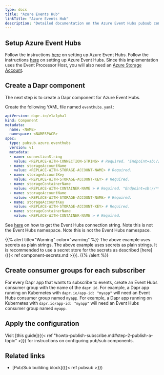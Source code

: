 ```yaml
---
type: docs
title: "Azure Events Hub"
linkTitle: "Azure Events Hub"
description: "Detailed documentation on the Azure Event Hubs pubsub component"
---
```


## Setup Azure Event Hubs

Follow the instructions [here](https://docs.microsoft.com/en-us/azure/event-hubs/event-hubs-create) on setting up Azure Event Hubs. Follow the instructions [here](https://docs.microsoft.com/en-us/azure/event-hubs/event-hubs-create) on setting up Azure Event Hubs. Since this implementation uses the Event Processor Host, you will also need an [Azure Storage Account](https://docs.microsoft.com/en-us/azure/storage/common/storage-account-create?tabs=azure-portal).

## Create a Dapr component

The next step is to create a Dapr component for Azure Event Hubs.

Create the following YAML file named `eventhubs.yaml`:

```yaml
apiVersion: dapr.io/v1alpha1
kind: Component
metadata:
  name: <NAME>
  namespace: <NAMESPACE>
spec:
  type: pubsub.azure.eventhubs
  version: v1
  metadata:
  - name: connectionString
    value: <REPLACE-WITH-CONNECTION-STRING> # Required. "Endpoint=sb://****"
  - name: storageAccountName
    value: <REPLACE-WITH-STORAGE-ACCOUNT-NAME> # Required.
  - name: storageAccountKey
    value: <REPLACE-WITH-STORAGE-ACCOUNT-KEY> # Required.
  - name: storageContainerName
    value: <REPLACE-WITH-CONTAINER-NAME > # Required. "Endpoint=sb://****"
  - name: storageAccountName
    value: <REPLACE-WITH-STORAGE-ACCOUNT-NAME> # Required.
  - name: storageAccountKey
    value: <REPLACE-WITH-STORAGE-ACCOUNT-KEY> # Required.
  - name: storageContainerName
    value: <REPLACE-WITH-CONTAINER-NAME > # Required.
```

See [here](https://docs.microsoft.com/en-us/azure/event-hubs/authorize-access-shared-access-signature) on how to get the Event Hubs connection string. Note this is not the Event Hubs namespace. Note this is not the Event Hubs namespace.

{{% alert title="Warning" color="warning" %}}
The above example uses secrets as plain strings. The above example uses secrets as plain strings. It is recommended to use a secret store for the secrets as described [here]({{< ref component-secrets.md >}}).
{{% /alert %}}

## Create consumer groups for each subscriber

For every Dapr app that wants to subscribe to events, create an Event Hubs consumer group with the name of the `dapr id`. For example, a Dapr app running on Kubernetes with `dapr.io/app-id: "myapp"` will need an Event Hubs consumer group named `myapp`. For example, a Dapr app running on Kubernetes with `dapr.io/app-id: "myapp"` will need an Event Hubs consumer group named `myapp`.

## Apply the configuration

Visit [this guide]({{< ref "howto-publish-subscribe.md#step-2-publish-a-topic" >}}) for instructions on configuring pub/sub components.

## Related links
- [Pub/Sub building block]({{< ref pubsub >}})